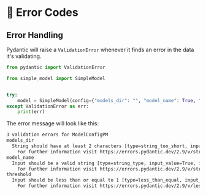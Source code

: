 # 🚨 Error Codes

## Error Handling

Pydantic will raise a `ValidationError` whenever it finds an error in the data it's validating.

```python
from pydantic import ValidationError

from simple_model import SimpleModel


try:
    model = SimpleModel(config={"models_dir": "", "model_name": True, "threshold": 100})
except ValidationError as err:
    print(err)
```

The error message will look like this:

```txt
3 validation errors for ModelConfigPM
models_dir
  String should have at least 2 characters [type=string_too_short, input_value='', input_type=str]
    For further information visit https://errors.pydantic.dev/2.9/v/string_too_short
model_name
  Input should be a valid string [type=string_type, input_value=True, input_type=bool]
    For further information visit https://errors.pydantic.dev/2.9/v/string_type
threshold
  Input should be less than or equal to 1 [type=less_than_equal, input_value=100, input_type=int]
    For further information visit https://errors.pydantic.dev/2.9/v/less_than_equal
```
